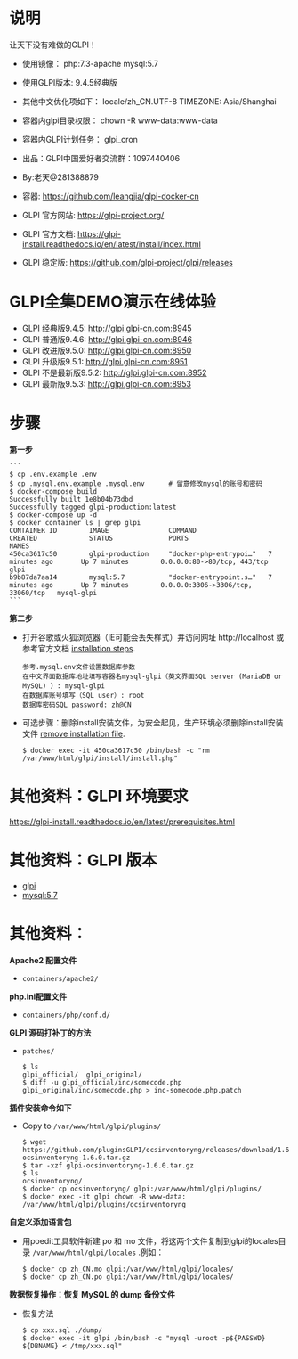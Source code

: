 # 说明

让天下没有难做的GLPI！


* 使用镜像：	php:7.3-apache
				mysql:5.7
* 使用GLPI版本:	9.4.5经典版
* 其他中文优化项如下：
	locale/zh_CN.UTF-8
	TIMEZONE: Asia/Shanghai
* 容器内glpi目录权限：	chown -R www-data:www-data
* 容器内GLPI计划任务：	glpi_cron

* 出品：GLPI中国爱好者交流群：1097440406
* By:老天@281388879
* 容器: https://github.com/leangjia/glpi-docker-cn
* GLPI 官方网站: https://glpi-project.org/
* GLPI 官方文档: https://glpi-install.readthedocs.io/en/latest/install/index.html
* GLPI 稳定版: https://github.com/glpi-project/glpi/releases
# GLPI全集DEMO演示在线体验
* GLPI 经典版9.4.5: http://glpi.glpi-cn.com:8945
* GLPI 普通版9.4.6: http://glpi.glpi-cn.com:8946
* GLPI 改进版9.5.0: http://glpi.glpi-cn.com:8950
* GLPI 升级版9.5.1: http://glpi.glpi-cn.com:8951
* GLPI 不是最新版9.5.2: http://glpi.glpi-cn.com:8952
* GLPI 最新版9.5.3: http://glpi.glpi-cn.com:8953



# 步骤

**第一步**

    ```
    $ cp .env.example .env
    $ cp .mysql.env.example .mysql.env      # 留意修改mysql的账号和密码
    $ docker-compose build
    Successfully built 1e8b04b73dbd
    Successfully tagged glpi-production:latest
    $ docker-compose up -d
    $ docker container ls | grep glpi
    CONTAINER ID        IMAGE               COMMAND                  CREATED             STATUS              PORTS                               NAMES
    450ca3617c50        glpi-production     "docker-php-entrypoi…"   7 minutes ago       Up 7 minutes        0.0.0.0:80->80/tcp, 443/tcp         glpi
    b9b87da7aa14        mysql:5.7           "docker-entrypoint.s…"   7 minutes ago       Up 7 minutes        0.0.0.0:3306->3306/tcp, 33060/tcp   mysql-glpi
    ```


**第二步**

* 打开谷歌或火狐浏览器（IE可能会丢失样式）并访问网址 http://localhost 或参考官方文档 [installation steps](https://glpi-install.readthedocs.io/en/latest/install/index.html#installation).

    ```
    参考.mysql.env文件设置数据库参数
    在中文界面数据库地址填写容器名mysql-glpi（英文界面SQL server (MariaDB or MySQL) ）: mysql-glpi
    在数据库账号填写（SQL user）: root
    数据库密码SQL password: zh@CN
    ```

* 可选步骤：删除install安装文件，为安全起见，生产环境必须删除install安装文件 [remove installation file](https://glpi-install.readthedocs.io/en/latest/install/index.html#post-installation).

    ```
    $ docker exec -it 450ca3617c50 /bin/bash -c "rm /var/www/html/glpi/install/install.php"
    ```



# 其他资料：GLPI 环境要求

https://glpi-install.readthedocs.io/en/latest/prerequisites.html

# 其他资料：GLPI 版本

* [glpi](https://github.com/glpi-project/glpi/releases)
* [mysql:5.7](https://hub.docker.com/_/mysql)


# 其他资料：

**Apache2 配置文件**

* ``containers/apache2/``

**php.ini配置文件**

* ``containers/php/conf.d/``

**GLPI 源码打补丁的方法**

* ``patches/``

  ```
  $ ls
  glpi_official/  glpi_original/
  $ diff -u glpi_official/inc/somecode.php glpi_original/inc/somecode.php > inc-somecode.php.patch
  ```

**插件安装命令如下**

* Copy to ``/var/www/html/glpi/plugins/`` 

  ```
  $ wget https://github.com/pluginsGLPI/ocsinventoryng/releases/download/1.6.0/glpi-ocsinventoryng-1.6.0.tar.gz
  $ tar -xzf glpi-ocsinventoryng-1.6.0.tar.gz
  $ ls
  ocsinventoryng/
  $ docker cp ocsinventoryng/ glpi:/var/www/html/glpi/plugins/
  $ docker exec -it glpi chown -R www-data: /var/www/html/glpi/plugins/ocsinventoryng
  ```

**自定义添加语言包**

* 用poedit工具软件新建 po 和 mo 文件，将这两个文件复制到glpi的locales目录 ``/var/www/html/glpi/locales`` .例如：

  ```
  $ docker cp zh_CN.mo glpi:/var/www/html/glpi/locales/
  $ docker cp zh_CN.po glpi:/var/www/html/glpi/locales/
  ```

**数据恢复操作：恢复 MySQL 的 dump 备份文件**

* 恢复方法

  ```
  $ cp xxx.sql ./dump/
  $ docker exec -it glpi /bin/bash -c "mysql -uroot -p${PASSWD} ${DBNAME} < /tmp/xxx.sql"
  ```
